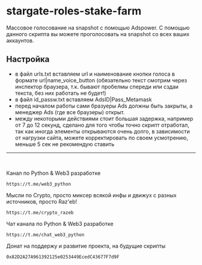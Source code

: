 # stargate-roles-stake-farm

Массовое голосование на snapshot c помощью Adspower. С помощью данного скрипта вы можете проголосовать на snapshot со всех ваших аккаунтов.

## Настройка
* в файл urls.txt вставляем url и наименование кнопки голоса в формате url|name_voice_button (обязательно текст смотрим через инспектор браузера, т.к. бывают пробелмы спереди или сздаи текста, без них работать не будет!)
* в файл id_passw.txt вставляем AdsID|Pass_Metamask
* перед началом работы сами бразуеры Ads должны быть закрыты, а менеджер Ads (где все браузеры) открыт.
* между некоторыми действиями стоит большая задержка, например от 7 до 12 секунд, сделано для того чтобы точно скрипт отработал, так как иногда элементы открываются очень долго, в зависимости от нагрузки сайта, можете корректировать по своем усмотрению, меньше 5 сек не рекомендую ставить

____
<br>

Канал по Python & Web3 разработке
```
https://t.me/web3_python
```
Мысли по Crypto, просто миксер всякой инфы и движух с разных источников, просто Raz'eb!
```
https://t.me/crypto_razeb
```
Чат канала по Python & Web3 разработке
```
https://t.me/chat_web3_python
```
Донат на поддержу и развитие проекта, на будущие скрипты
```
0x82D2A27A961392125e0253449EcedC43677F7d9F
```
